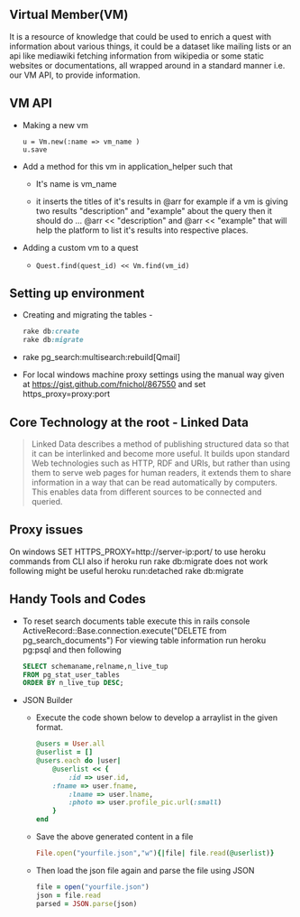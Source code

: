 ## Virtual Member(VM)

It is a resource of knowledge that could be used to enrich a quest with information about various things,
it could be a dataset like mailing lists or an api like mediawiki fetching information from wikipedia or some static websites or 
documentations, all wrapped around in a standard manner i.e. our VM API, to provide information.

## VM API

*  Making a new vm
	```
	u = Vm.new(:name => vm_name )
	u.save
	```
* Add a method for this vm in application_helper such that

	-  It's name is vm_name

	-  it inserts the titles of it's results in @arr for example if a vm is giving two results "description" and "example" about the query then it 	should do ...   @arr << "description" and @arr << "example" that will help the platform to list it's results into respective places. 

*  Adding a custom vm to a quest

	-  ``` Quest.find(quest_id) << Vm.find(vm_id) ```

## Setting up environment

* Creating and migrating the tables - 

	```ruby
	rake db:create 
	rake db:migrate
	```
* rake pg_search:multisearch:rebuild[Qmail]

* For local windows machine proxy settings using the manual way given at https://gist.github.com/fnichol/867550 
  and set https_proxy=proxy:port


## Core Technology at the root - Linked Data

> Linked Data describes a method of publishing structured data so that it can be interlinked and become more useful. 
> It builds upon standard Web technologies such as HTTP, RDF and URIs, but rather than using them to serve web pages for human readers, it extends them to share information in a way that can be read automatically by computers. 
> This enables data from different sources to be connected and queried.

## Proxy issues
On windows SET HTTPS_PROXY=http://server-ip:port/ to use heroku commands from CLI
also if heroku run rake db:migrate does not work following might be useful
heroku run:detached rake db:migrate


## Handy Tools and Codes

* To reset search documents table execute this in rails console
  ActiveRecord::Base.connection.execute("DELETE from pg_search_documents")
  For viewing table information run heroku pg:psql and then following
    	
	```sql
	SELECT schemaname,relname,n_live_tup
	FROM pg_stat_user_tables
	ORDER BY n_live_tup DESC; 
	```

* JSON Builder
  - Execute the code shown below to develop a arraylist in the given format.
	
	```ruby
	@users = User.all
	@userlist = []
	@users.each do |user|
  		@userlist << {
    		:id => user.id,
	  	:fname => user.fname,
    		:lname => user.lname,
    		:photo => user.profile_pic.url(:small)
  		}
	end
	```
  
  - Save the above generated content in a file
  	
	```ruby
	File.open("yourfile.json","w"){|file| file.read(@userlist)}
	```
  
  - Then load the json file again and parse the file using JSON
  	
	```ruby
	file = open("yourfile.json")
	json = file.read
	parsed = JSON.parse(json)
	```
   	
